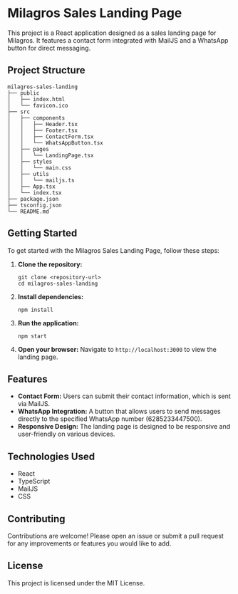 # Milagros Sales Landing Page

This project is a React application designed as a sales landing page for Milagros. It features a contact form integrated with MailJS and a WhatsApp button for direct messaging.

## Project Structure

```
milagros-sales-landing
├── public
│   ├── index.html
│   └── favicon.ico
├── src
│   ├── components
│   │   ├── Header.tsx
│   │   ├── Footer.tsx
│   │   ├── ContactForm.tsx
│   │   └── WhatsAppButton.tsx
│   ├── pages
│   │   └── LandingPage.tsx
│   ├── styles
│   │   └── main.css
│   ├── utils
│   │   └── mailjs.ts
│   ├── App.tsx
│   └── index.tsx
├── package.json
├── tsconfig.json
└── README.md
```

## Getting Started

To get started with the Milagros Sales Landing Page, follow these steps:

1. **Clone the repository:**
   ```
   git clone <repository-url>
   cd milagros-sales-landing
   ```

2. **Install dependencies:**
   ```
   npm install
   ```

3. **Run the application:**
   ```
   npm start
   ```

4. **Open your browser:**
   Navigate to `http://localhost:3000` to view the landing page.

## Features

- **Contact Form:** Users can submit their contact information, which is sent via MailJS.
- **WhatsApp Integration:** A button that allows users to send messages directly to the specified WhatsApp number (6285233447500).
- **Responsive Design:** The landing page is designed to be responsive and user-friendly on various devices.

## Technologies Used

- React
- TypeScript
- MailJS
- CSS

## Contributing

Contributions are welcome! Please open an issue or submit a pull request for any improvements or features you would like to add.

## License

This project is licensed under the MIT License.